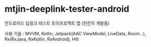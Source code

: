 # mtjin-deeplink-tester-android

안드로이드 딥링크 테스트 토이프로젝트 앱 (천천히 개발중)

사용 기술 : MVVM, Kotlin, Jetpack(AAC ViewModel, LiveData, Room...), Rx(RxJava, RxKotlin, RxAndroid), Hilt

